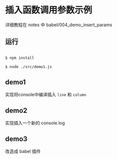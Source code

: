 # 插入函数调用参数示例

详细教程在 notes 中 babel/004_demo_insert_params

## 运行

```bash

$ npm install

$ node ./src/demo1.js
```

## demo1

实现将console中编译插入 `line` 和 `column`

## demo2

实现插入一个新的 console.log

## demo3

改造成 babel 插件